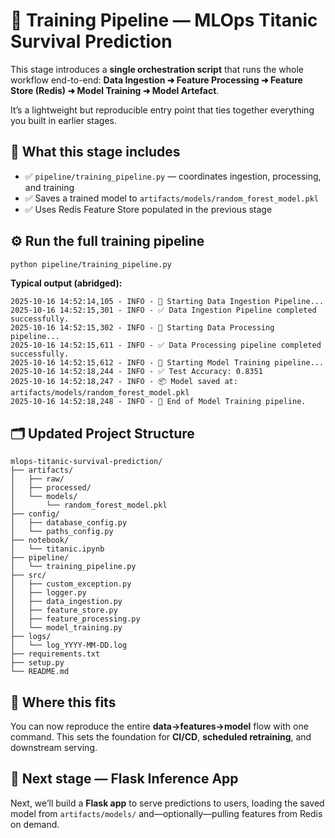 # 🔄 **Training Pipeline — MLOps Titanic Survival Prediction**

This stage introduces a **single orchestration script** that runs the whole workflow end-to-end:
**Data Ingestion ➜ Feature Processing ➜ Feature Store (Redis) ➜ Model Training ➜ Model Artefact**.

It’s a lightweight but reproducible entry point that ties together everything you built in earlier stages.

## 🧾 What this stage includes

* ✅ `pipeline/training_pipeline.py` — coordinates ingestion, processing, and training
* ✅ Saves a trained model to `artifacts/models/random_forest_model.pkl`
* ✅ Uses Redis Feature Store populated in the previous stage

## ⚙️ Run the full training pipeline

```bash
python pipeline/training_pipeline.py
```

**Typical output (abridged):**

```
2025-10-16 14:52:14,105 - INFO - 🚀 Starting Data Ingestion Pipeline...
2025-10-16 14:52:15,301 - INFO - ✅ Data Ingestion Pipeline completed successfully.
2025-10-16 14:52:15,302 - INFO - 🚀 Starting Data Processing pipeline...
2025-10-16 14:52:15,611 - INFO - ✅ Data Processing pipeline completed successfully.
2025-10-16 14:52:15,612 - INFO - 🚀 Starting Model Training pipeline...
2025-10-16 14:52:18,244 - INFO - ✅ Test Accuracy: 0.8351
2025-10-16 14:52:18,247 - INFO - 📦 Model saved at: artifacts/models/random_forest_model.pkl
2025-10-16 14:52:18,248 - INFO - 🏁 End of Model Training pipeline.
```

## 🗂️ Updated Project Structure

```
mlops-titanic-survival-prediction/
├── artifacts/
│   ├── raw/
│   ├── processed/
│   └── models/
│       └── random_forest_model.pkl
├── config/
│   ├── database_config.py
│   └── paths_config.py
├── notebook/
│   └── titanic.ipynb
├── pipeline/
│   └── training_pipeline.py
├── src/
│   ├── custom_exception.py
│   ├── logger.py
│   ├── data_ingestion.py
│   ├── feature_store.py
│   ├── feature_processing.py
│   └── model_training.py
├── logs/
│   └── log_YYYY-MM-DD.log
├── requirements.txt
├── setup.py
└── README.md
```

## 🔗 Where this fits

You can now reproduce the entire **data→features→model** flow with one command.
This sets the foundation for **CI/CD**, **scheduled retraining**, and downstream serving.

## 🚀 Next stage — Flask Inference App

Next, we’ll build a **Flask app** to serve predictions to users, loading the saved model from `artifacts/models/` and—optionally—pulling features from Redis on demand.